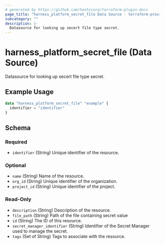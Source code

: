 ```yaml
---
# generated by https://github.com/hashicorp/terraform-plugin-docs
page_title: "harness_platform_secret_file Data Source - terraform-provider-harness"
subcategory: ""
description: |-
  Datasource for looking up secert file type secret.
---
```


# harness_platform_secret_file (Data Source)

Datasource for looking up secert file type secret.

## Example Usage

```terraform
data "harness_platform_secret_file" "example" {
  identifier = "identifier"
}
```

<!-- schema generated by tfplugindocs -->
## Schema

### Required

- `identifier` (String) Unique identifier of the resource.

### Optional

- `name` (String) Name of the resource.
- `org_id` (String) Unique identifier of the organization.
- `project_id` (String) Unique identifier of the project.

### Read-Only

- `description` (String) Description of the resource.
- `file_path` (String) Path of the file containing secret value
- `id` (String) The ID of this resource.
- `secret_manager_identifier` (String) Identifier of the Secret Manager used to manage the secret.
- `tags` (Set of String) Tags to associate with the resource.
